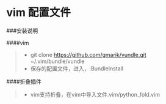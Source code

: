 vim 配置文件
============

###安装说明

####vim
>* git clone https://github.com/gmarik/vundle.git ~/.vim/bundle/vundle
>* 保存的配置文件，进入，:BundleInstall

####折叠插件
>* vim支持折叠，在vim中导入文件.vim/python_fold.vim
